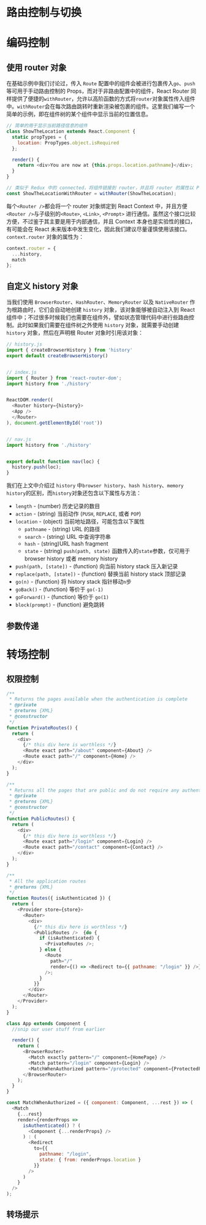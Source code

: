 # 路由控制与切换

# 编码控制

## 使用 router 对象

在基础示例中我们讨论过，传入 `Route` 配置中的组件会被进行包裹传入`go`、`push`等可用于手动路由控制的 Props，而对于非路由配置中的组件，React Router 同样提供了便捷的`withRouter`，允许以高阶函数的方式将`router`对象属性传入组件中。`withRouter`会在每次路由跳转时重新渲染被包裹的组件。这里我们编写一个简单的示例，即在组件树的某个组件中显示当前的位置信息。

```js
// 简单的用于显示当前路径信息的组件
class ShowTheLocation extends React.Component {
  static propTypes = {
    location: PropTypes.object.isRequired
  };

  render() {
    return <div>You are now at {this.props.location.pathname}</div>;
  }
}

// 类似于 Redux 中的 connected，将组件链接到 router，并且将 router 的属性以 Props 传入到组件中
const ShowTheLocationWithRouter = withRouter(ShowTheLocation);
```

每个`<Router />`都会将一个 router 对象绑定到 React Context 中，并且方便`<Router />`与子级别的`<Route>`, `<Link>`, `<Prompt>` 进行通信。虽然这个接口比较方便，不过鉴于其主要是用于内部通信，并且 Context 本身也是实验性的接口，有可能会在 React 未来版本中发生变化，因此我们建议尽量谨慎使用该接口。`context.router` 对象的属性为：

```js
context.router = {
  ...history,
  match
};
```

## 自定义 history 对象

当我们使用 `BrowserRouter`、`HashRouter`、`MemoryRouter` 以及 `NativeRouter` 作为根路由时，它们会自动地创建 `history` 对象，该对象能够被自动注入到 React 组件中；不过很多时候我们也需要在组件外，譬如状态管理代码中进行些路由控制。此时如果我们需要在组件树之外使用 `history` 对象，就需要手动创建 `history` 对象，然后在声明根 Router 对象时引用该对象：

```js
// history.js
import { createBrowserHistory } from 'history'
export default createBrowserHistory()


// index.js
import { Router } from 'react-router-dom';
import history from './history'


ReactDOM.render((
  <Router history={history}>
  <App />
  </Router>
), document.getElementById('root'))


// nav.js
import history from './history'


export default function nav(loc) {
  history.push(loc);
}
```

我们在上文中介绍过 `history` 中`browser history`、`hash history`、`memory history`的区别，而`history`对象还包含以下属性与方法：

- `length` - (number) 历史记录的数目
- `action` - (string) 当前动作 (`PUSH`, `REPLACE`, 或者 `POP`)
- `location` - (object) 当前地址路径，可能包含以下属性
  - `pathname` - (string) URL 的路径
  - `search` - (string) URL 中查询字符串
  - `hash` - (string)URL hash fragment
  - `state` - (string) `push(path, state)` 函数传入的`state`参数，仅可用于 browser history 或者 memory history
- `push(path, [state])` - (function) 向当前 history stack 压入新记录
- `replace(path, [state])` - (function) 替换当前 history stack 顶部记录
- `go(n)` - (function) 将 history stack 指针移动`n`步
- `goBack()` - (function) 等价于 `go(-1)`
- `goForward()` - (function) 等价于 `go(1)`
- `block(prompt)` - (function) 避免跳转

## 参数传递

# 转场控制

## 权限控制

```js
/**
 * Returns the pages available when the authentication is complete
 * @private
 * @returns {XML}
 * @constructor
 */
function PrivateRoutes() {
  return (
    <div>
      {/* this div here is worthless */}
      <Route exact path="/about" component={About} />
      <Route exact path="/" component={Home} /> 
    </div>
  );
}

/**
 * Returns all the pages that are public and do not require any authentication
 * @private
 * @returns {XML}
 * @constructor
 */
function PublicRoutes() {
  return (
    <div>
      {/* this div here is worthless */}
      <Route exact path="/login" component={Login} />
      <Route exact path="/contact" component={Contact} /> 
    </div>
  );
}

/**
 * All the application routes
 * @returns {XML}
 */
function Routes({ isAuthenticated }) {
  return (
    <Provider store={store}>
      <Router>
        <div>
          {/* this div here is worthless */}
          <PublicRoutes />  {do {
            if (isAuthenticated) {
              <PrivateRoutes />;
            } else {
              <Route
                path="/"
                render={() => <Redirect to={{ pathname: "/login" }} />}
              />;
            }
          }} 
        </div>
      </Router>
    </Provider>
  );
}
```

```js
class App extends Component {
  //snip our user stuff from earlier

  render() {
    return (
      <BrowserRouter>
        <Match exactly pattern="/" component={HomePage} />
        <Match pattern="/login" component={Login} />
        <MatchWhenAuthorized pattern="/protected" component={ProtectedPage} /> 
      </BrowserRouter>
    );
  }
}

const MatchWhenAuthorized = ({ component: Component, ...rest }) => (
  <Match
    {...rest}
    render={renderProps =>
      isAuthenticated() ? (
        <Component {...renderProps} />
      ) : (
        <Redirect
          to={{
            pathname: "/login",
            state: { from: renderProps.location }
          }}
        />
      )
    }
  />
);
```

## 转场提示
